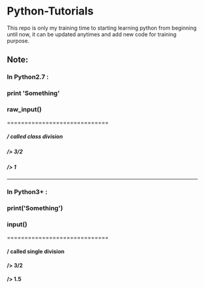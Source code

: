 # Python-Tutorials
This repo is only my training time to starting learning python from beginning until now, it can be updated anytimes and add new code for training purpose.

## Note:
### In Python2.7 :
###  print 'Something'
### raw_input()
=============================
##### / called class division
##### /> 3/2
##### /> 1

************************

### In Python3+ : 
### print('Something')
### input()
=============================
#### / called single division
#### /> 3/2
#### /> 1.5

